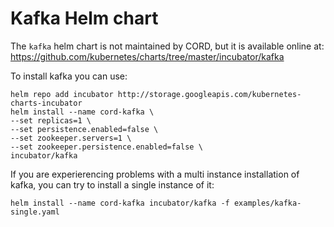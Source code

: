 # Kafka Helm chart

The `kafka` helm chart is not maintained by CORD,
but it is available online at: <https://github.com/kubernetes/charts/tree/master/incubator/kafka>

To install kafka you can use:

```shell
helm repo add incubator http://storage.googleapis.com/kubernetes-charts-incubator
helm install --name cord-kafka \
--set replicas=1 \
--set persistence.enabled=false \
--set zookeeper.servers=1 \
--set zookeeper.persistence.enabled=false \
incubator/kafka
```

If you are experierencing problems with a multi instance installation of kafka,
you can try to install a single instance of it:

```shell
helm install --name cord-kafka incubator/kafka -f examples/kafka-single.yaml
```